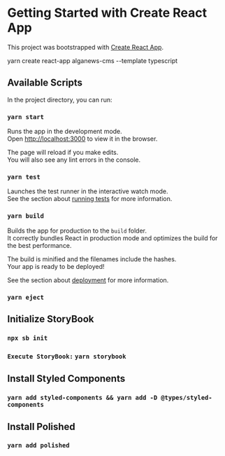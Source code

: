 # Getting Started with Create React App

This project was bootstrapped with [Create React App](https://github.com/facebook/create-react-app).

yarn create react-app alganews-cms --template typescript

## Available Scripts

In the project directory, you can run:

### `yarn start`

Runs the app in the development mode.\
Open [http://localhost:3000](http://localhost:3000) to view it in the browser.

The page will reload if you make edits.\
You will also see any lint errors in the console.

### `yarn test`

Launches the test runner in the interactive watch mode.\
See the section about [running tests](https://facebook.github.io/create-react-app/docs/running-tests) for more information.

### `yarn build`

Builds the app for production to the `build` folder.\
It correctly bundles React in production mode and optimizes the build for the best performance.

The build is minified and the filenames include the hashes.\
Your app is ready to be deployed!

See the section about [deployment](https://facebook.github.io/create-react-app/docs/deployment) for more information.

### `yarn eject`

## Initialize StoryBook

### `npx sb init` 
### `Execute StoryBook:` `yarn storybook` 

## Install Styled Components

### `yarn add styled-components && yarn add -D @types/styled-components` 

## Install Polished

### `yarn add polished` 
